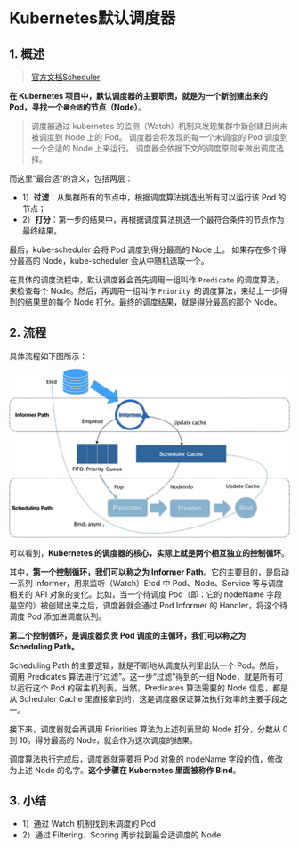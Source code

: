 # Kubernetes默认调度器

## 1. 概述

> [官方文档Scheduler](https://kubernetes.io/docs/concepts/scheduling-eviction/kube-scheduler/)



**在 Kubernetes 项目中，默认调度器的主要职责，就是为一个新创建出来的 Pod，寻找一个`最合适`的节点（Node）**。

> 调度器通过 kubernetes 的监测（Watch）机制来发现集群中新创建且尚未被调度到 Node 上的 Pod。 调度器会将发现的每一个未调度的 Pod 调度到一个合适的 Node 上来运行。 调度器会依据下文的调度原则来做出调度选择。

而这里“最合适”的含义，包括两层：

* 1）**过滤**：从集群所有的节点中，根据调度算法挑选出所有可以运行该 Pod 的节点；
* 2）**打分**：第一步的结果中，再根据调度算法挑选一个最符合条件的节点作为最终结果。

最后，kube-scheduler 会将 Pod 调度到得分最高的 Node 上。 如果存在多个得分最高的 Node，kube-scheduler 会从中随机选取一个。

在具体的调度流程中，默认调度器会首先调用一组叫作 `Predicate` 的调度算法，来检查每个 Node。然后，再调用一组叫作 `Priority `的调度算法，来给上一步得到的结果里的每个 Node 打分。最终的调度结果，就是得分最高的那个 Node。





## 2. 流程

具体流程如下图所示：

![](assets/k8s-scheduler.jpg)



可以看到，**Kubernetes 的调度器的核心，实际上就是两个相互独立的控制循环**。

其中，**第一个控制循环，我们可以称之为 Informer Path**。它的主要目的，是启动一系列 Informer，用来监听（Watch）Etcd 中 Pod、Node、Service 等与调度相关的 API 对象的变化。比如，当一个待调度 Pod（即：它的 nodeName 字段是空的）被创建出来之后，调度器就会通过 Pod Informer 的 Handler，将这个待调度 Pod 添加进调度队列。



**第二个控制循环，是调度器负责 Pod 调度的主循环，我们可以称之为 Scheduling Path。**

Scheduling Path 的主要逻辑，就是不断地从调度队列里出队一个 Pod。然后，调用 Predicates 算法进行“过滤”。这一步“过滤”得到的一组 Node，就是所有可以运行这个 Pod 的宿主机列表。当然，Predicates 算法需要的 Node 信息，都是从 Scheduler Cache 里直接拿到的，这是调度器保证算法执行效率的主要手段之一。

接下来，调度器就会再调用 Priorities 算法为上述列表里的 Node 打分，分数从 0 到 10。得分最高的 Node，就会作为这次调度的结果。

调度算法执行完成后，调度器就需要将 Pod 对象的 nodeName 字段的值，修改为上述 Node 的名字。**这个步骤在 Kubernetes 里面被称作 Bind**。



## 3. 小结

* 1）通过 Watch 机制找到未调度的 Pod
* 2）通过 Filtering、Scoring 两步找到最合适调度的 Node



